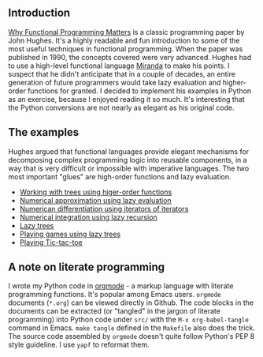 ## Introduction

[Why Functional Programming Matters](https://www.cs.kent.ac.uk/people/staff/dat/miranda/whyfp90.pdf) is a classic programming paper by John Hughes. It's a highly readable and fun introduction to some of the most useful techniques in functional programming. When the paper was published in 1990, the concepts covered were very advanced. Hughes had to use a high-level functional language [Miranda](https://en.wikipedia.org/wiki/Miranda_(programming_language)) to make his points. I suspect that he didn't anticipate that in a couple of decades, an entire generation of future programmers would take lazy evaluation and higher-order functions for granted. I decided to implement his examples in Python as an exercise, because I enjoyed reading it so much. It's interesting that the Python conversions are not nearly as elegant as his original code.

## The examples

Hughes argued that functional languages provide elegant mechanisms for decomposing complex programming logic into reusable components, in a way that is very difficult or impossible with imperative languages. The two most important "glues" are high-order functions and lazy evaluation.

- [Working with trees using higer-order functions](org/foldtree.org)
- [Numerical approximation using lazy evaluation](org/newton.org)
- [Numerican differentiation using iterators of iterators](org/diff.org)
- [Numerical integration using lazy recursion](org/integration.org)
- [Lazy trees](org/lazy_tree.org)
- [Playing games using lazy trees](org/game.org)
- [Playing Tic-tac-toe](org/tic_tac_toe.org)

## A note on literate programming

I wrote my Python code in [orgmode](https://orgmode.org) - a markup language with literate programming functions. It's popular among Emacs users. `orgmode` documents (`*.org`) can be viewed directly in Github. The code blocks in the documents can be extracted (or "tangled" in the jargon of literate programming) into Python code under `src/` with the `M-x org-babel-tangle` command in Emacs. `make tangle` defined in the `Makefile` also does the trick. The source code assembled by `orgmode` doesn't quite follow Python's PEP 8 style guideline. I use `yapf` to reformat them.

